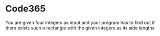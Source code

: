 # Code365
You are given four integers as input and your program has to find out if there exists such a rectangle with the given integers as its side lengths
